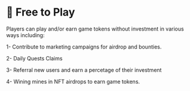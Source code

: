 # 🤑 Free to Play

Players can play and/or earn game tokens without investment in various ways including:

1- Contribute to marketing campaigns for airdrop and bounties.

2- Daily Quests Claims

3- Referral new users and earn a percetage of their investment

4- Wining mines in NFT airdrops to earn game tokens.
